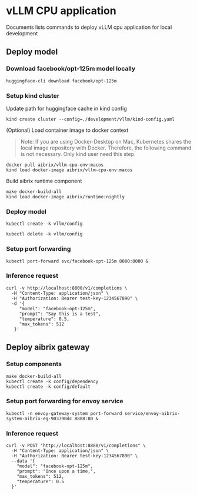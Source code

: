 # vLLM CPU application

Documents lists commands to deploy vLLM cpu application for local development

## Deploy model
### Download facebook/opt-125m model locally
```shell
huggingface-cli download facebook/opt-125m
```

### Setup kind cluster
Update path for huggingface cache in kind config
```shell
kind create cluster --config=./development/vllm/kind-config.yaml
```
(Optional) Load container image to docker context

> Note: If you are using Docker-Desktop on Mac, Kubernetes shares the local image repository with Docker.
> Therefore, the following command is not necessary. Only kind user need this step.

```shell
docker pull aibrix/vllm-cpu-env:macos
kind load docker-image aibrix/vllm-cpu-env:macos
```

Build aibrix runtime component
```shell
make docker-build-all
kind load docker-image aibrix/runtime:nightly
```

### Deploy model
```shell
kubectl create -k vllm/config

kubectl delete -k vllm/config
```

### Setup port forwarding

```shell
kubectl port-forward svc/facebook-opt-125m 8000:8000 &
```

### Inference request
```shell
curl -v http://localhost:8000/v1/completions \
  -H "Content-Type: application/json" \
  -H "Authorization: Bearer test-key-1234567890" \
  -d '{
     "model": "facebook-opt-125m",
     "prompt": "Say this is a test",
     "temperature": 0.5,
     "max_tokens": 512
   }'
```


## Deploy aibrix gateway
### Setup components
```shell
make docker-build-all
kubectl create -k config/dependency
kubectl create -k config/default
```

### Setup port forwarding for envoy service
```shell
kubectl -n envoy-gateway-system port-forward service/envoy-aibrix-system-aibrix-eg-903790dc 8888:80 &
```

### Inference request
```shell
curl -v POST "http://localhost:8888/v1/completions" \
  -H "Content-Type: application/json" \
  -H "Authorization: Bearer test-key-1234567890" \
  --data '{
    "model": "facebook-opt-125m",
    "prompt": "Once upon a time,",
    "max_tokens": 512,
    "temperature": 0.5
  }'
```
